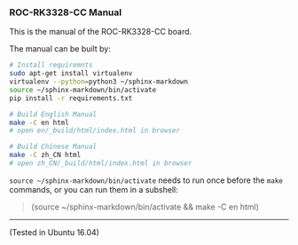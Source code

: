 ### ROC-RK3328-CC Manual

This is the manual of the ROC-RK3328-CC board.

The manual can be built by:

```bash
# Install requiremnts
sudo apt-get install virtualenv
virtualenv --python=python3 ~/sphinx-markdown
source ~/sphinx-markdown/bin/activate
pip install -r requirements.txt

# Build English Manual
make -C en html
# open en/_build/html/index.html in browser

# Build Chinese Manual
make -C zh_CN html
# open zh_CN/_build/html/index.html in browser
```

`source ~/sphinx-markdown/bin/activate` needs to run once before the `make` commands, or you can run them in a subshell:

> (source ~/sphinx-markdown/bin/activate && make -C en html)

---
(Tested in Ubuntu 16.04)
